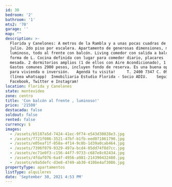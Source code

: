 ```yaml
---
id: 30
bedroom: '2'
bathroom: '1'
mts2: '70'
garage: ''
map: ""
description: >-
  Florida y Canelones: A metros de la Rambla y a unas pocas cuadras de 18 de
  julio. 2do piso por escalera. Apartamento de generosas dimensiones, muy
  luminoso, todo al frente con balcón. Living comedor con salida a balcón en
  forma de L. Cocina definida con lugar para comedor diario, placares  bajo
  mesada. 2 dormitorios amplios (1 de ellos con Aire Acondicionado), 1 baño.
  Gastos comunes 2900 pesos, incluyen fondo de reserva. Es una buena oportunidad
  para vivienda o inversión.   Agendá tu visita!     T. 2400 7347 C. 094140123
  (línea whatsapp)  Inmobiliaria Estudio Florida - Socio ADIU.    Seguinos en
  Facebook, Twitter e Instagram! 
location: Florida y Canelones
state: montevideo
zone: centro
title: 'Con balcón al frente , luminoso!'
price: '21500'
destacada: false
soldout: false
rented: false
currency: $
images:
  - /assets/b5187a5d-7424-41ec-9f74-e543d30028e3.jpg
  - /assets/f721f086-3521-47bf-b1fb-eed871861790.jpg
  - /assets/e05eaf1f-058a-4f14-9c0b-1d39a0cab464.jpg
  - /assets/7396f079-9329-497a-bcd4-05dd74f8d7cc.jpg
  - /assets/ec71e0f3-c156-44f7-9733-c687e8c02434.jpg
  - /assets/4fdaf076-6a4f-4956-a981-214390432480.jpg
  - /assets/e9a5defc-d3e8-4749-ab30-410be4af3086.jpg
propertyType: apartamentos
listType: alquileres
date: 'September 30, 2021 4:53 PM'
---
```


